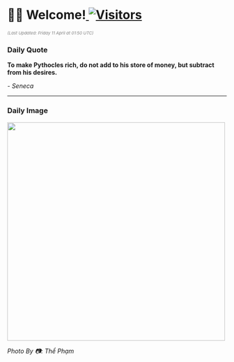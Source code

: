 <h1>👋🏽 Welcome!<a href="https://github.com/OmitNomis/"> <img src="https://visitor-badge.laobi.icu/badge?page_id=OmitNomis" alt="Visitors"></a></h1>

<i><p style="font-size: 0.6rem; color:gray">(Last Updated: Friday 11 April at 01:50 UTC)</p></i>

<h3> Daily Quote </h3>
<b><p>To make Pythocles rich, do not add to his store of money, but subtract from his desires.</p></b>
<i><caption style="font-size: 0.8rem; color:gray;">- Seneca</caption></i>


<hr>

<h3>Daily Image</h3>
<a href="https://images.pexels.com/photos/31557288/pexels-photo-31557288.jpeg" target="_blank"><img style="height:500px;" src="https://images.pexels.com/photos/31557288/pexels-photo-31557288.jpeg"/></a>

<i><caption style="font-size: 0.8rem; color:gray;"> Photo By 📷: Thể Phạm</caption></i>
